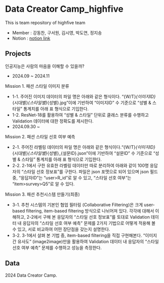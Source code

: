 # Data Creator Camp_highfive
This is team repository of highfive team
- Member : 강동찬, 구서원, 김시영, 박도연, 정지송
- Notion : [notion link](https://www.notion.so/2024-1016cd3d264b802e8b79f32aa7dadf00)

## Projects
인공지능은 사람의 마음을 이해할 수 있을까?
- 2024.09 ~ 2024.11

Mission 1. 패션 스타일 이미지 분류
- 1-1. 주어진 이미지 데이터의 파일 명은 아래와 같은 형식이다. “{W/T}_{이미지ID}_{시대별}_{스타일별}_{성별}.jpg”이에 기반하여 “이미지ID” 수 기준으로 “성별 & 스타일” 통계치를 아래 표 형식으로 기입한다.
- 1-2. ResNet-18를 활용하여 “성별 & 스타일” 단위로 클래스 분류를 수행하고 Validation 데이터에 대한 정확도를 제시한다.
- 2024.09.30 ~

Mission 2. 패션 스타일 선호 여부 예측
- 2-1. 주어진 라벨링 데이터의 파일 명은 아래와 같은 형식이다.“{W/T}_{이미지ID}_{시대별}_{스타일별}_{성별}_{설문ID}.json”이에 기반하여 “설문ID” 수 기준으로 “성별 & 스타일” 통계치를 아래 표 형식으로 기입한다.
- 2-2. 2-1에서 구한 유효한 라벨링 데이터만 따로 분리하여 아래와 같이 100명 응답자의 “스타일 선호 정보표”를 구한다. 파일은 json 포맷으로 되어 있으며 json 필드 중, “응답자ID”는 “user>R_id”로 알 수 있고, “스타일 선호 여부”는 “item>survey>Q5”로 알 수 있다.

Mission 3. 패션 추천시스템 만들기(최종)
- 3-1. 추천 시스템의 기본인 협업 필터링 (Collaborative Filtering)은 크게 user-based filtering, item-based filtering 방식으로 나뉘어져 있다. 각각에 대해서 이해하고, 2-2에서 구해 본 응답자의 “스타일 선호 정보표”를 토대로 Validation 데이터 내 응답자의 “스타일 선호 여부 예측” 문제를 2가지 기법으로 어떻게 적용해 볼 수 있고, 서로 비교하여 어떤 장단점을 갖는지 설명한다.
- 3-2. 3-1에서 살펴 본 기법 중, item-based filtering을 직접 구현해본다. “이미지 간 유사도” (image2image)만을 활용하여 Validation 데이터 내 응답자의 “스타일 선호 여부 예측” 문제를 수행하고 성능을 측정한다.

## Data

2024 Data Creator Camp.
